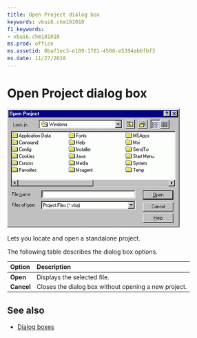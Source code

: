 ```yaml
---
title: Open Project dialog box
keywords: vbui6.chm181010
f1_keywords:
- vbui6.chm181010
ms.prod: office
ms.assetid: 0baf1ec3-e109-1781-4508-e5394ab6fbf3
ms.date: 11/27/2018
---
```



# Open Project dialog box

![Open project dialog box](../../../images/va24w61_ZA01201774.gif)

Lets you locate and open a standalone project.

The following table describes the dialog box options.

|Option|Description|
|:-----|:----------|
|**Open**|Displays the selected file.|
|**Cancel**|Closes the dialog box without opening a new project.|

## See also

- [Dialog boxes](../dialog-boxes.md)

